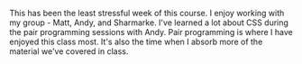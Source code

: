 This has been the least stressful week of this course.  I enjoy working with my group - Matt, Andy, and Sharmarke.  I've learned a lot about CSS during the pair programming sessions with Andy.  Pair programming is where I have enjoyed this class most.  It's also the time when I absorb more of the material we've covered in class.
